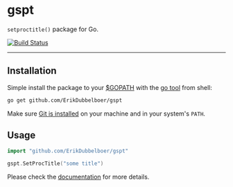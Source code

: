 gspt
====

`setproctitle()` package for Go.

[![Build Status](https://travis-ci.org/ErikDubbelboer/gspt.png?branch=master)](https://travis-ci.org/ErikDubbelboer/gspt)

--------------------------------

Installation
------------

Simple install the package to your [$GOPATH](http://code.google.com/p/go-wiki/wiki/GOPATH "GOPATH") with the [go tool](http://golang.org/cmd/go/ "go command") from shell:
```bash
go get github.com/ErikDubbelboer/gspt
```
Make sure [Git is installed](http://git-scm.com/downloads) on your machine and in your system's `PATH`.

Usage
-----

```go
import "github.com/ErikDubbelboer/gspt"

gspt.SetProcTitle("some title")
```

Please check the [documentation](http://godoc.org/github.com/ErikDubbelboer/gspt) for more details.
